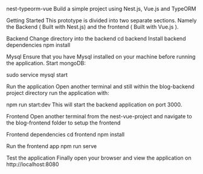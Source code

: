 nest-typeorm-vue
Build a simple project using Nest.js, Vue.js and TypeORM

Getting Started This prototype is divided into two separate sections. Namely the Backend ( Built with Nest.js) and the frontend ( Built with Vue.js ).

Backend Change directory into the backend cd backend Install backend dependencies npm install

Mysql Ensure that you have Mysql installed on your machine before running the application. Start mongoDB:

sudo service mysql start

Run the application Open another terminal and still within the blog-backend project directory run the application with:

npm run start:dev This will start the backend application on port 3000.

Frontend Open another terminal from the nest-vue-project and navigate to the blog-frontend folder to setup the frontend

Frontend dependencies cd frontend npm install

Run the frontend app npm run serve

Test the application Finally open your browser and view the application on http://localhost:8080
